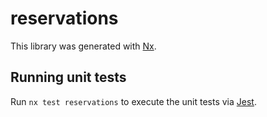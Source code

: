 # reservations

This library was generated with [Nx](https://nx.dev).

## Running unit tests

Run `nx test reservations` to execute the unit tests via [Jest](https://jestjs.io).
